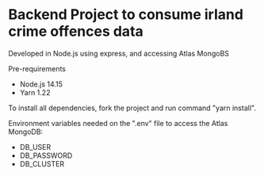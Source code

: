 # Backend Project to consume irland crime offences data

Developed in Node.js using express, and accessing Atlas MongoBS

Pre-requirements
- Node.js 14.15
- Yarn 1.22

To install all dependencies, fork the project and run command "yarn install".

Environment variables needed on the ".env" file to access the Atlas MongoDB:
- DB_USER
- DB_PASSWORD
- DB_CLUSTER
